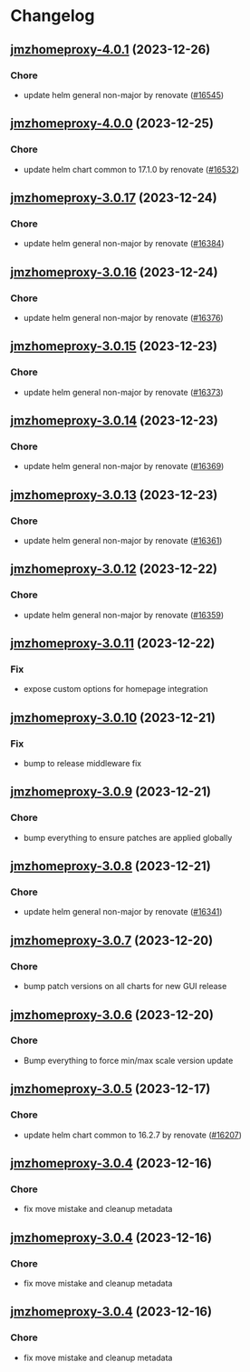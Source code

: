 # Changelog



## [jmzhomeproxy-4.0.1](https://github.com/truecharts/charts/compare/jmzhomeproxy-4.0.0...jmzhomeproxy-4.0.1) (2023-12-26)

### Chore

- update helm general non-major by renovate ([#16545](https://github.com/truecharts/charts/issues/16545))
  
  


## [jmzhomeproxy-4.0.0](https://github.com/truecharts/charts/compare/jmzhomeproxy-3.0.17...jmzhomeproxy-4.0.0) (2023-12-25)

### Chore

- update helm chart common to 17.1.0 by renovate ([#16532](https://github.com/truecharts/charts/issues/16532))
  
  


## [jmzhomeproxy-3.0.17](https://github.com/truecharts/charts/compare/jmzhomeproxy-3.0.16...jmzhomeproxy-3.0.17) (2023-12-24)

### Chore

- update helm general non-major by renovate ([#16384](https://github.com/truecharts/charts/issues/16384))
  
  


## [jmzhomeproxy-3.0.16](https://github.com/truecharts/charts/compare/jmzhomeproxy-3.0.15...jmzhomeproxy-3.0.16) (2023-12-24)

### Chore

- update helm general non-major by renovate ([#16376](https://github.com/truecharts/charts/issues/16376))
  
  


## [jmzhomeproxy-3.0.15](https://github.com/truecharts/charts/compare/jmzhomeproxy-3.0.14...jmzhomeproxy-3.0.15) (2023-12-23)

### Chore

- update helm general non-major by renovate ([#16373](https://github.com/truecharts/charts/issues/16373))
  
  


## [jmzhomeproxy-3.0.14](https://github.com/truecharts/charts/compare/jmzhomeproxy-3.0.13...jmzhomeproxy-3.0.14) (2023-12-23)

### Chore

- update helm general non-major by renovate ([#16369](https://github.com/truecharts/charts/issues/16369))
  
  


## [jmzhomeproxy-3.0.13](https://github.com/truecharts/charts/compare/jmzhomeproxy-3.0.12...jmzhomeproxy-3.0.13) (2023-12-23)

### Chore

- update helm general non-major by renovate ([#16361](https://github.com/truecharts/charts/issues/16361))
  
  


## [jmzhomeproxy-3.0.12](https://github.com/truecharts/charts/compare/jmzhomeproxy-3.0.11...jmzhomeproxy-3.0.12) (2023-12-22)

### Chore

- update helm general non-major by renovate ([#16359](https://github.com/truecharts/charts/issues/16359))
  
  


## [jmzhomeproxy-3.0.11](https://github.com/truecharts/charts/compare/jmzhomeproxy-3.0.10...jmzhomeproxy-3.0.11) (2023-12-22)

### Fix

- expose custom options for homepage integration
  
  


## [jmzhomeproxy-3.0.10](https://github.com/truecharts/charts/compare/jmzhomeproxy-3.0.9...jmzhomeproxy-3.0.10) (2023-12-21)

### Fix

- bump to release middleware fix
  
  


## [jmzhomeproxy-3.0.9](https://github.com/truecharts/charts/compare/jmzhomeproxy-3.0.8...jmzhomeproxy-3.0.9) (2023-12-21)

### Chore

- bump everything to ensure patches are applied globally
  
  


## [jmzhomeproxy-3.0.8](https://github.com/truecharts/charts/compare/jmzhomeproxy-3.0.7...jmzhomeproxy-3.0.8) (2023-12-21)

### Chore

- update helm general non-major by renovate ([#16341](https://github.com/truecharts/charts/issues/16341))
  
  


## [jmzhomeproxy-3.0.7](https://github.com/truecharts/charts/compare/jmzhomeproxy-3.0.6...jmzhomeproxy-3.0.7) (2023-12-20)

### Chore

- bump patch versions on all charts for new GUI release
  
  


## [jmzhomeproxy-3.0.6](https://github.com/truecharts/charts/compare/jmzhomeproxy-3.0.5...jmzhomeproxy-3.0.6) (2023-12-20)

### Chore

- Bump everything to force min/max scale version update
  
  


## [jmzhomeproxy-3.0.5](https://github.com/truecharts/charts/compare/jmzhomeproxy-3.0.4...jmzhomeproxy-3.0.5) (2023-12-17)

### Chore

- update helm chart common to 16.2.7 by renovate ([#16207](https://github.com/truecharts/charts/issues/16207))
  
  


## [jmzhomeproxy-3.0.4](https://github.com/truecharts/charts/compare/jmzhomeproxy-2.0.12...jmzhomeproxy-3.0.4) (2023-12-16)

### Chore

- fix move mistake and cleanup metadata
  
  


## [jmzhomeproxy-3.0.4](https://github.com/truecharts/charts/compare/jmzhomeproxy-2.0.12...jmzhomeproxy-3.0.4) (2023-12-16)

### Chore

- fix move mistake and cleanup metadata
  
  


## [jmzhomeproxy-3.0.4](https://github.com/truecharts/charts/compare/jmzhomeproxy-2.0.12...jmzhomeproxy-3.0.4) (2023-12-16)

### Chore

- fix move mistake and cleanup metadata
  
  